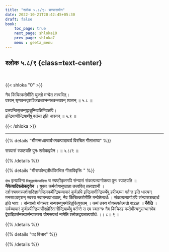 ```yaml
---
title: "श्लोक ५.८/९- सन्यासयोग"
date: 2022-10-21T20:42:45+05:30
draft: false
book:
    toc_page: true
    next_page: shloka10
    prev_page: shloka7
    menu : geeta_menu
---
```




## श्लोक ५.८/९ {class=text-center}

<br/>

{{< shloka  "0"  >}}

नैव किंचित्करोमीति युक्तो मन्येत तत्त्ववित्।  
पश्यन् श्रृणवन्स्पृशञ्जिघ्रन्नश्नन्गच्छन्स्वपन् श्वसन् ॥ ५.८ ॥

प्रलपन्विसृजन्गृह्णन्नुन्मिषन्निमिषन्नपि।  
इन्द्रियाणीन्द्रियार्थेषु वर्तन्त इति धारयन् ॥ ५.९ ॥

{{< /shloka >}}

---


{{% details "श्रीमन्मध्वाचार्यभगवत्पादाचर्य विरचित  गीताभाष्य" %}}

सन्न्यासं स्पष्टयति पुनः श्लोकद्वयेन। ॥ ५.८/९ ॥

{{% /details %}}



{{% details "श्रीराघवेन्द्रतीर्थविरचित गीताविवृत्तिः " %}}

`ज्ञेय` इत्यादिना `विशुद्वात्मेत्यादिना` च स्पष्टीकृतमपि संन्यासं
संकल्पत्यागोक्त्या पुनः स्पष्टयति ॥ **नैवेत्यादिश्लोकद्वयेन** । 
युक्तः कर्मयोगानुष्ठाता तत्त्ववित्‌ तत्त्वज्ञानी । 
दर्शनश्रवणस्पर्शनादिज्ञानेन्द्रियकर्मेन्द्रियव्यापारं कुर्वन्नपि 
इन्द्रियाणीन्द्रियर्थेषु हरीच्छया वर्तन्त इति
धारयन्‌ मनसाऽवमृशन्‌ स्वस्य स्वातन्त्र्याभावात्‌, नैव किंचित्करोमीति
मन्येतेत्यर्थः । संकल्पत्यागोऽपि संन्यासशब्दार्थ इति भावः । 
संन्यासो योगरूपः सन्परमपुमर्थहितुरित्युक्तम्‌ । कथं तस्य 
योगरूपतेत्यतो वाऽऽह ॥ **नैवेति** । 
सर्वव्यापारं कुर्वन्नपीन्द्रियाणीशप्रेरितानीन्द्रियार्थेषु वर्तन्ते 
स एव स्वतन्त्रः नैव किंचिदहं करोमीत्यनुसन्धानमेव 
द्वेषादिवर्जनरूपसंन्यासस्य योगरूपत्वं नामेति
श्लोकद्वयतात्पर्यार्थः ।। ८॥ ९ ॥

{{% /details %}}



{{% details "पद विचार" %}}


{{% /details %}}
